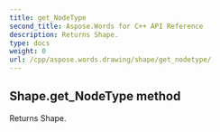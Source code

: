 ```yaml
---
title: get_NodeType
second_title: Aspose.Words for C++ API Reference
description: Returns Shape. 
type: docs
weight: 0
url: /cpp/aspose.words.drawing/shape/get_nodetype/
---
```

## Shape.get_NodeType method


Returns Shape. 

